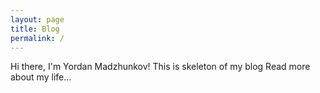 ```yaml
---
layout: page
title: Blog
permalink: /
---
```

Hi there, I'm Yordan Madzhunkov!
This is skeleton of my blog Read more about my life...
